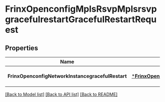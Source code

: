 # FrinxOpenconfigMplsRsvpMplsrsvpgracefulrestartGracefulRestartRequest

## Properties
Name | Type | Description | Notes
------------ | ------------- | ------------- | -------------
**FrinxOpenconfigNetworkInstancegracefulRestart** | [***FrinxOpenconfigMplsRsvpMplsrsvpgracefulrestartGracefulRestart**](frinx.openconfig.mpls.rsvp.mplsrsvpgracefulrestart.GracefulRestart.md) |  | [optional] [default to null]

[[Back to Model list]](../README.md#documentation-for-models) [[Back to API list]](../README.md#documentation-for-api-endpoints) [[Back to README]](../README.md)


